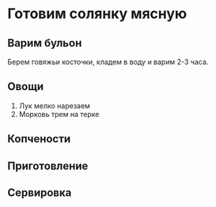 # Готовим солянку мясную

## Варим бульон
 Берем говяжьи косточки, кладем в воду и варим 2-3 часа.

## Овощи
1. Лук мелко нарезаем
2. Морковь трем на терке

## Копчености

## Приготовление

## Сервировка
